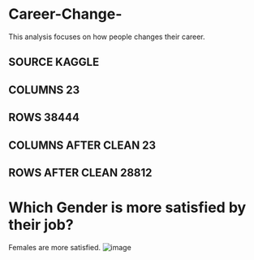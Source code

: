 # Career-Change-
This analysis focuses on how people changes their career.
 
## SOURCE                  KAGGLE
## COLUMNS                 23
## ROWS                    38444
## COLUMNS AFTER CLEAN     23
## ROWS AFTER CLEAN        28812

# Which Gender is more satisfied by their job?
Females are more satisfied.
![image](https://github.com/user-attachments/assets/e1238d0f-affa-465e-aff2-01235adf3dfd)


